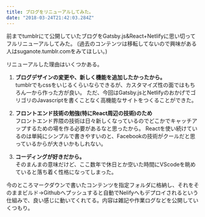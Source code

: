 ```yaml
---
title: ブログをリニューアルしてみた。
date: "2018-03-24T21:42:03.284Z"
---
```

前までtumblrにて公開していたブログをGatsby.js&React+Netlifyに思い切ってフルリニューアルしてみた。
(過去のコンテンツは移転してないので興味がある人はsuganote.tumblr.comをみてほしい。)

リニューアルした理由はいくつかある。
1. **ブログデザインの変更や、新しく機能を追加したかったから。**<br>
tumblrでもcssをいじるくらいならできるが、カスタマイズ性の面ではもちろん一から作った方が良い。
ただ、今回はGatsby.jsとNetlifyのおかげでゴリゴリのJavascriptを書くことなく高機能なサイトをつくることができた。

2. **フロントエンド技術の勉強(特にReact周辺の技術)のため**<br>
フロントエンド界隈の技術は日々新しくなっているのでどこかでキャッチアップするための場を作る必要があるなと思ったから。
Reactを使い続けているのは単純にシンプルで書きやすいのと、Facebookの技術がクールだと思っているからが大きいかもしれない。

3. **コーディングが好きだから。**<br>
そのまんまの意味だけど、ここ数年で休日とか空いた時間にVScodeを眺めていると落ち着く性格になってしまった。

今のところマークダウンで書いたコンテンツを指定フォルダに格納し、それをそのままビルド→Githubへプッシュすると自動でNelifyへもデプロイされるという仕組みで、良い感じに動いてくれてる。内容は雑記や作業ログなどを公開していくつもり。